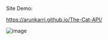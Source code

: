 Site Demo:

https://arunkarri.github.io/The-Cat-API/


![image](https://user-images.githubusercontent.com/14010423/110236853-2dfada00-7f5e-11eb-8718-87edef2d2e1a.png)
